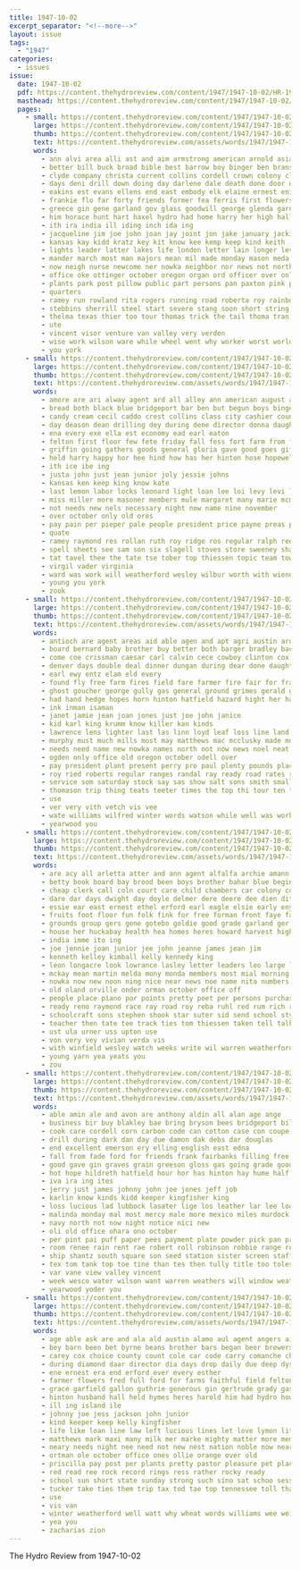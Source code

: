 ```yaml
---
title: 1947-10-02
excerpt_separator: "<!--more-->"
layout: issue
tags:
  - "1947"
categories:
  - issues
issue:
  date: 1947-10-02
  pdf: https://content.thehydroreview.com/content/1947/1947-10-02/HR-1947-10-02.pdf
  masthead: https://content.thehydroreview.com/content/1947/1947-10-02/masthead/HR-1947-10-02.jpg
  pages:
    - small: https://content.thehydroreview.com/content/1947/1947-10-02/small/HR-1947-10-02-01.jpg
      large: https://content.thehydroreview.com/content/1947/1947-10-02/large/HR-1947-10-02-01.jpg
      thumb: https://content.thehydroreview.com/content/1947/1947-10-02/thumbnails/HR-1947-10-02-01.jpg
      text: https://content.thehydroreview.com/assets/words/1947/1947-10-02/HR-1947-10-02-01.txt
      words:
        - ann alvi area alli ast and aim armstrong american arnold asia ata arizona august ary able ago arkansas are alvin all atta auxier arthur
        - better bill buck broad bible best barrow boy binger ben branson bank bor book back burma born business borger bai buxton but bow bee bulls bar brothers buckmaster bobby branton bob been bethel bunch blakeley bridge brought blakley bev begin barney beth burg bos buren began busi blum bottle bars both brother bradley
        - clyde company christa current collins cordell crown colony clinton city chambers certain coy chey con calvin chaplain county chaffin cedar coast chap church clint child clifford carter charles cordingly chamber college charity credit carlos car can carry come came col check class colorado christian camp cal cotton court chet care
        - days deni drill down doing day darlene dale death done door der date dun during dent darrell diane davis dern dean dia dallas duke deana daria don dinner dal ditmore dence dau degree dies doris daughter
        - eakins est evans ellens end east embody elk elaine ernest enid elwood ens eve ether euler enter
        - frankie flo far forty friends former fea ferris first flowers french flag fail felton fred folsom farm famous fair fun floor found frank foot fox fam few frost furnace france from forrest frys fort for fine faith field ford friday fry
        - greece gin gene garland gov glass goodwill george glenda garden germany glen grand guest grade grounds good gourd ging gas gift globe governor gave
        - him horace hunt hart haxel hydro had home harry her high hall howard harrell heart homa hope holiday howenstine house hyde hundred husband has head honor hens horse hike hatfield hary hightower hand hurst hollywood hearty hodges health held heger
        - ith ira india ill iding inch ida ing
        - jacqueline jim joe john joan jay joint jon jake january jackie just july
        - kansas kay kidd kratz key kit know kee kemp keep kind keith
        - lights leader latter lakes life london letter lain longer level line large les larry lines living linda light lahoma like love lee last lose lau left lam louis luella lanes locket little list land lawson look letha lew lai live long legion
        - mander march most man majors mean mil made monday mason meda mith maxine more mary much marie miss mildred mission memory many main mar miles mexico mona magnolia morning mag miller missouri mickey moore must matter mogg marilyn might
        - now neigh nurse newcome ner nowka neighbor nor news not north noe night new ness nine name nevada nolan nichols near nan
        - office oke ottinger october oregon organ ord officer over only orvin
        - plants park post pillow public part persons pan paxton pink paper peter phillips partner pea pounds pion pennington par perfect portugal pick paul pam ply pack present place past pany pas people proper piedmont pratt piano person
        - quarters
        - ramey run rowland rita rogers running road roberta roy rainbow robinson robbie reels roll rain ralph riding rates ruth room rest rolla radio ran river ray ried reading regular rec
        - stebbins sherrill steel start severe stang soon short string supply sedan slemp sang station simpson stange state smith scott size such staples sands sales solid steers shows see states sept south show send stretch sue son saturday schoo stabb step schools she shook set second sayre spain said silver sodders stanley saint sid sand sister school seal schick sun shown slee street saw sup scout sells sunday student sons solomon seven speaks side straw spencer solomons
        - thelma texas thier too tour thomas trick the tail thoma tran tho ten truly trip talk thom taken them trigger thony town tra tak than tolle travis tor tool tinger trial towns ting tom tate try then trucks
        - ute
        - vincent visor venture van valley very verden
        - wise work wilson ware while wheel went why worker worst world willie west well worth weathers williams walter will way with wish was welcome weast working worthy ways word war washington wes water worn wife white wagon wan week weatherford
        - you york
    - small: https://content.thehydroreview.com/content/1947/1947-10-02/small/HR-1947-10-02-02.jpg
      large: https://content.thehydroreview.com/content/1947/1947-10-02/large/HR-1947-10-02-02.jpg
      thumb: https://content.thehydroreview.com/content/1947/1947-10-02/thumbnails/HR-1947-10-02-02.jpg
      text: https://content.thehydroreview.com/assets/words/1947/1947-10-02/HR-1947-10-02-02.txt
      words:
        - amore are ari alway agent ard all alley ann american august ade ace albert arnold ane art apache and adee
        - bread both black blue bridgeport bar ben but begun boys binger ball branson bridge browne books bill buy been best brown bonds blaine board
        - candy cream cecil caddo crest collins class city cashier council coats cost chair carole close cold cook church covert cand county can cobb charm cake cyril
        - day deason dean drilling dey during dene director donna daughter dress date days daugherty dry
        - ena every exe ella est economy ead earl eaton
        - felton first floor few fete friday fall fess fort farm from fund flag fern fair filling for friendly
        - griffin going gathers goods general gloria gave good goes gift games georgia gray globe gail gas glen
        - held harry happy hor hee hind how has her hinton hose hopewell hydro high had half hardware hays howard home
        - ith ice ibe ing
        - justa john just jean junior joly jessie johns
        - kansas ken keep king know kate
        - last lemon labor locks leonard light loan lee loi levy levi leroy
        - miss miller more masoner members mule margaret many marie mcmahan mary may milla mills made mill mens means maxton mers
        - not needs new nels necessary night now name nine november
        - over october only old ores
        - pay pain per pieper pale people president price payne preas pat pope paul present pleasant public
        - quate
        - ramey raymond res rollan ruth roy ridge ros regular ralph reed run ran reg ria
        - spell sheets see sam son six slagell stoves store sweeney share smith stata sun sept sale sari sand service saturday shall shirts state special smooth she show streets seal stores square stutsman sunday sos soon screen street sport stove summer seven sas summers second school silver
        - tat tavel thee the tate tse tober top thiessen topic team towns teacher thy tee town
        - virgil vader virginia
        - ward was work will weatherford wesley wilbur worth with wiener word wool west why while woosley well way wave wash
        - young you york
        - zook
    - small: https://content.thehydroreview.com/content/1947/1947-10-02/small/HR-1947-10-02-03.jpg
      large: https://content.thehydroreview.com/content/1947/1947-10-02/large/HR-1947-10-02-03.jpg
      thumb: https://content.thehydroreview.com/content/1947/1947-10-02/thumbnails/HR-1947-10-02-03.jpg
      text: https://content.thehydroreview.com/assets/words/1947/1947-10-02/HR-1947-10-02-03.txt
      words:
        - antioch are agent areas aid able agen and apt agri austin ard area amarillo all alfred
        - board bernard baby brother buy better both barger bradley back blaine bonds brummett bros business bring black billy baker ben best bill but bills been bear bank
        - come coe crissman caesar carl calvin cece cowboy clinton cox care caddo city charlie cattle credit comes came coleman cotton comanche colorado county car chairs cost can custer cover call cant cause
        - denver days double deal dinner dungan during dear done daughter danger ding daughters demand dams
        - earl ewy entz elam eld every
        - found fly free farm fires field fare farmer fire fair for frank floyd fon from few folk flowers flood first floor fall
        - ghost goucher george gully gas general ground grimes gerald good grass geary going gram glad geri guan
        - had hand hedge hopes horn hinton hatfield hazard hight her hay held high health has home hydro hayden him
        - ink inman isaman
        - janet jamie jean joan jones just joe john janice
        - kid karl king krumm know killer kan kinds
        - lawrence lens lighter last las linn loyd leaf loss line land let lawton lake laundry lawless lasley lay left
        - murphy must much mills most may matthews mac mcclusky made mound marion mapel more mash metts monday mode marvin money mean
        - needs need name new nowka names north not now news noel neat
        - ogden only office old oregon october odell over
        - pay president plant present perry pro paul plenty pounds place points pleasant par pass picking public payne plants past per pas pendleton
        - roy ried roberts regular ranges randal ray ready road rates ralph run russell
        - service som saturday stock say sas show salt sons smith small stiff scott supper supply seed stutz state sell said sylvester she still sea street season such straw stoves shoop smokes see saving sick sunday store seats states south short son shelby sae shed sale signs
        - thomason trip thing teats teeter times the top thi tour ten take them teague try test tower thirsk tange ton ted ture than turner tention
        - use
        - ver very vith vetch vis vee
        - wate williams wilfred winter words watson while well was work wieland warning weatherford weight with woodland weathers want week way wanda wika wayne wheat will
        - yearwood you
    - small: https://content.thehydroreview.com/content/1947/1947-10-02/small/HR-1947-10-02-04.jpg
      large: https://content.thehydroreview.com/content/1947/1947-10-02/large/HR-1947-10-02-04.jpg
      thumb: https://content.thehydroreview.com/content/1947/1947-10-02/thumbnails/HR-1947-10-02-04.jpg
      text: https://content.thehydroreview.com/assets/words/1947/1947-10-02/HR-1947-10-02-04.txt
      words:
        - are acy all arletta atter and ann agent alfalfa archie amann arthur akins arnold ain ast
        - betty book board bay brood been boys brother bahar blue begin bethel beck bryan bert bar bob barrow bishop bere barger billy bales bill bailey black business bank bunk brown begun bright back but band bers barr buy both bud bly beth buie barracks better buck binger boston
        - cheap clerk call coln court care child chambers car colony cook carruth carnegie can china come church center crowder custer cash cane colli common city camp cross col cad cee cost calendar corpus clapp canton came cotton char carol cham cushing cales coe class claude cock cast cas coop cox christi caddo county clinton colleen
        - dare dar days dwight day doyle delmer dere deere dee dien ditmore dale dick date doms donna doretta dents davis duris dinner due don
        - essie ear east ernest ethel erford earl eagle elsie early enyart eugene egg
        - fruits foot floor fun folk fink for free forman front faye farm foster fete friday fay foss first from fair feo frances frieda freddy
        - grounds group gers gene gotebo goldie good grade garland ger going glad gabehart guest gon guitar getting geraldine grau gray gwin grand gold
        - house her huckabay health hea homes heres howard harvest high hills helfer haye how had hattie harri hinton hall hydro has homa huddleston hour horton hudson home har
        - india imme ito ing
        - joe jennie joan junior jee john jeanne james jean jim
        - kenneth kelley kimball kelly kennedy king
        - leon longacre look lowrance lasley letter leaders leo large lett learned let lewis lene lay long last labor light lea lutheran lunch lee lights line lin little lively leader lesson larger leen like lawton lot
        - mckay mean martin melda mony monda members most mial morning more music manu mile meadows mill miss much moore may mise means mary maude mona max monday marie myers money merk midway meals made miles model
        - nowka now new noon ning nice near news noe name nita numbers north night
        - old oland orville onder orman october office off
        - people place piano por points pretty poet per persons purchase peoples patsy porter person peers poland pers pay plenty paul price plate police public page phillip peng present
        - ready reno raymond race ray road roy reba ruhl red rum rich record rogers robert res riley room roland rates
        - schoolcraft sons stephen shook star suter sid send school style saw soun sun seer sell sens shall save smile sale set smith steep see summer sharp sory sims station seward streets saving sie service she supply sales shaffer stuber son south sunday sept snow smalley skidmore sow second schools sembly state sense study sis stand sac speaker sees
        - teacher then tate tee track ties tom thiessen taken tell talk thing thomason thomas terry travis taff tho tor the topic trip too ten take tard texas town traylor truman them
        - ust ula urner uss upton use
        - von very vey vivian verda vis
        - with winfield wesley watch weeks write wil warren weatherford window ways willis womack work will won wiener went weldon week was west
        - young yarn yea yeats you
        - zou
    - small: https://content.thehydroreview.com/content/1947/1947-10-02/small/HR-1947-10-02-05.jpg
      large: https://content.thehydroreview.com/content/1947/1947-10-02/large/HR-1947-10-02-05.jpg
      thumb: https://content.thehydroreview.com/content/1947/1947-10-02/thumbnails/HR-1947-10-02-05.jpg
      text: https://content.thehydroreview.com/assets/words/1947/1947-10-02/HR-1947-10-02-05.txt
      words:
        - able amin ale and avon are anthony aldin all alan age ange
        - business bir buy blakley bae bring bryson bees bridgeport bile better barber but binder brother best bonds beale brought balance books ben bill bale bank bec bibles billy
        - cook care cordell corn carbon code can cotton case con coupe card cover colorado county chairs chip car chas city cope cutting clinton cloninger class company cecil cost caddo caras come cross clerk
        - drill during dark dan day due damon dak debs dar douglas
        - end excellent emerson ery elling english east edna
        - fall from fade ford for friends frank fairbanks filling free face foote farm fine farmer first former friday far fix
        - good gave gin graves grain greeson gloss gas going grade goods gravel gal gini green
        - hot hope hildreth hatfield hour hor has hinton hay hume half height house her hays hydro hughes howard
        - iva ira ing ites
        - jerry just james johnny john joe jones jeff job
        - karlin know kinds kidd keeper kingfisher king
        - loss lucious lad lubbock lasater lige los leather lar lee look ler las leis loyal law laurenz lint
        - malinda monday mal most mercy male more mexico miles murdock majors mention mash mile marvin mater miracle murphy much must miner mary maureen made maybe messimer
        - navy north not now night notice nici new
        - oli old office ohara ono october
        - per pint pai puff paper pees payment plate powder pick pan price power pay pee pebley por pound pack
        - room renee rain rent rae robert roll robinson robbie range ronnie reber red rel reynold radio rey rates royalty row ray rake reek roof
        - ship shantz south square son seed station sister screen stafford stove special sand shaft stockton see sturgill sodders stream sailor shall smooth slezak stock side starts sons steel shingles say sullivan sin sunday sal smith samples state sales sale sun saturday studebaker silver
        - tex tom tank top toe tine than tes then tully title too toles tene take tast thomas ted testa trip town tennessee tindel the travis table
        - var vane view valley vincent
        - week wesco water wilson want warren weathers will window weatherford wayne wilbur washita way watkins with well weast work walter wood write word west
        - yearwood yoder you
    - small: https://content.thehydroreview.com/content/1947/1947-10-02/small/HR-1947-10-02-06.jpg
      large: https://content.thehydroreview.com/content/1947/1947-10-02/large/HR-1947-10-02-06.jpg
      thumb: https://content.thehydroreview.com/content/1947/1947-10-02/thumbnails/HR-1947-10-02-06.jpg
      text: https://content.thehydroreview.com/assets/words/1947/1947-10-02/HR-1947-10-02-06.txt
      words:
        - age able ask are and ala ald austin alamo aul agent angers aid albuquerque alfalfa all august
        - bey barn been bet byrne beans brother bars began beer brewers back barger brooks bag beckman bright board born brothers but bee buy business box blaine black brought
        - carey cox choice county count cole car code carry comanche chair cal crissman custer coffee cottage cover can crease cabbage charles course caddo cash cheese card city camps change carl congress cody cotton cap care coles crystal
        - during diamond daar director dia days drop daily due deep dysinger dairy davis ding demmons doe day dinner date
        - ene ernest era end erford ever every esther
        - farmer flowers fred full ford for farms faithful field felton fon fancy fails faster flemings folks first friday fair few farm fed from
        - grace garfield gallon guthrie generous gin gertrude grady gas general green george greer
        - hinton husband hall held hymes heres harold him had hydro how her home homes
        - ill ing island ile
        - johnny joe jess jackson john junior
        - kind keeper keep kelly kingfisher
        - life like loan line law left lucious lines let love lymon little lal low last lose lord lite loss
        - matthews mark maxi many milk mer marke mighty matter more members miles means may monds music mar much most money mexico montebello marsh
        - neary needs night nee need not new nest nation noble now near news
        - ortman ole october office ones ollie orange over old
        - priscilla pay post per plants pretty pastor pleasure pet place process part pound
        - red read ree rock record rings ress rather rocky ready
        - school sun short state sunday strong such sino sat schoo sessor said star sell saw sister see safer set saturday station sei ster sit safe soap seal say singer sale son show sung sons she standard
        - tucker take ties them trip tax tod tae top tennessee toll thad taney the turns tol than too tall toe tillman tin
        - use
        - vis van
        - winter weatherford well watt why wheat words williams wee weight was will weeks week wife washita wale with while
        - yea you
        - zacharias zion
---
```


The Hydro Review from 1947-10-02

<!--more-->

